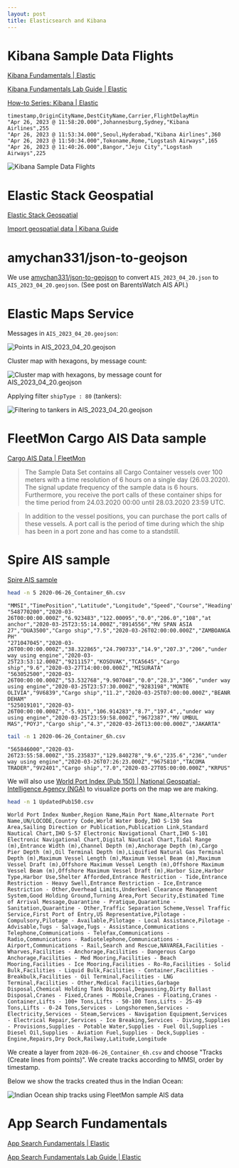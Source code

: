 ```yaml
---
layout: post
title: Elasticsearch and Kibana
---
```


# Kibana Sample Data Flights

[Kibana Fundamentals \| Elastic](https://learn.elastic.co/)

[Kibana Fundamentals Lab Guide \| Elastic](https://www.elastic.co/pdf/kibana-fundamentals-additional-resources.pdf)

[How-to Series: Kibana \| Elastic](https://www.elastic.co/videos/training-how-to-series-stack)

```csv
timestamp,OriginCityName,DestCityName,Carrier,FlightDelayMin
"Apr 26, 2023 @ 11:58:20.000",Johannesburg,Sydney,"Kibana Airlines",255
"Apr 26, 2023 @ 11:53:34.000",Seoul,Hyderabad,"Kibana Airlines",360
"Apr 26, 2023 @ 11:50:34.000",Tokoname,Rome,"Logstash Airways",165
"Apr 26, 2023 @ 11:40:26.000",Bangor,"Jeju City","Logstash Airways",225
```

![Kibana Sample Data Flights](/images/Elastic/Kibana_Sample_Data_Flights.jpeg)

# Elastic Stack Geospatial

[Elastic Stack Geospatial](https://www.elastic.co/geospatial)

[Import geospatial data \| Kibana Guide](https://www.elastic.co/guide/en/kibana/current/import-geospatial-data.html)

# amychan331/json-to-geojson

We use [amychan331/json-to-geojson](https://github.com/amychan331/json-to-geojson) to convert `AIS_2023_04_20.json` to
`AIS_2023_04_20.geojson`. (See post on BarentsWatch AIS API.)

# Elastic Maps Service

Messages in `AIS_2023_04_20.geojson`:

![Points in AIS_2023_04_20.geojson](/images/Elastic/AIS_2023_04_20.jpeg)

Cluster map with hexagons, by message count:

![Cluster map with hexagons, by message count for AIS_2023_04_20.geojson](/images/Elastic/AIS_2023_04_20_cluster_hexagon.jpeg)

Applying filter `shipType : 80` (tankers):

![Filtering to tankers in AIS_2023_04_20.geojson](/images/Elastic/shipType_80.jpeg)

# FleetMon Cargo AIS Data sample

[Cargo AIS Data \| FleetMon](https://www.fleetmon.com/services/ais-data-shop/cargo/)

> The Sample Data Set contains all Cargo Container vessels over 100 meters with a time resolution of 6 hours on a single day (26.03.2020). The signal update frequency of the sample data is 6 hours. Furthermore, you receive the port calls of these container ships for the time period from 24.03.2020 00:00 until 28.03.2020 23:59 UTC.

> In addition to the vessel positions, you can purchase the port calls of these vessels. A port call is the period of time during which the ship has been in a port zone and has come to a standstill.

# Spire AIS sample

[Spire AIS sample](https://spire.com/maritime/get-started/)

```bash
head -n 5 2020-06-26_Container_6h.csv
```

```csv
"MMSI","TimePosition","Latitude","Longitude","Speed","Course","Heading","NavStatus","TimeVoyage","IMO","Name","Callsign","VesselType","Draught","TimeETA","Destination"
"548770200","2020-03-26T00:00:00.000Z","6.923483","122.00095","0.0","206.0","108","at anchor","2020-03-25T23:55:14.000Z","8914556","MV SPAN ASIA 27","DUA3500","Cargo ship","7.5","2020-03-26T02:00:00.000Z","ZAMBOANGA PH"
"271047045","2020-03-26T00:00:00.000Z","38.322865","24.790733","14.9","207.3","206","under way using engine","2020-03-25T23:53:12.000Z","9211157","KOSOVAK","TCA5645","Cargo ship","9.6","2020-03-27T14:00:00.000Z","MISURATA"
"563052500","2020-03-26T00:00:00.000Z","53.532768","9.907048","0.0","28.3","306","under way using engine","2020-03-25T23:57:30.000Z","9283198","MONTE OLIVIA","9V6839","Cargo ship","11.2","2020-03-25T07:00:00.000Z","BEANR DEHAM"
"525019101","2020-03-26T00:00:00.000Z","-5.931","106.914283","8.7","197.4",,"under way using engine","2020-03-25T23:59:58.000Z","9672387","MV UMBUL MAS","POYJ","Cargo ship","4.3","2020-03-26T13:00:00.000Z","JAKARTA"
```

```bash
tail -n 1 2020-06-26_Container_6h.csv
```

```csv
"565846000","2020-03-26T23:55:58.000Z","35.235837","129.840278","9.6","235.6","236","under way using engine","2020-03-26T07:26:23.000Z","9675810","TACOMA TRADER","9V2401","Cargo ship","7.0","2020-03-27T05:00:00.000Z","KRPUS"
```

We will also use [World Port Index (Pub 150) \| National Geospatial-Intelligence Agency (NGA)](https://msi.nga.mil/Publications/WPI)
to visualize ports on the map we are making.

```bash
head -n 1 UpdatedPub150.csv
```

```
World Port Index Number,Region Name,Main Port Name,Alternate Port Name,UN/LOCODE,Country Code,World Water Body,IHO S-130 Sea Area,Sailing Direction or Publication,Publication Link,Standard Nautical Chart,IHO S-57 Electronic Navigational Chart,IHO S-101 Electronic Navigational Chart,Digital Nautical Chart,Tidal Range (m),Entrance Width (m),Channel Depth (m),Anchorage Depth (m),Cargo Pier Depth (m),Oil Terminal Depth (m),Liquified Natural Gas Terminal Depth (m),Maximum Vessel Length (m),Maximum Vessel Beam (m),Maximum Vessel Draft (m),Offshore Maximum Vessel Length (m),Offshore Maximum Vessel Beam (m),Offshore Maximum Vessel Draft (m),Harbor Size,Harbor Type,Harbor Use,Shelter Afforded,Entrance Restriction - Tide,Entrance Restriction - Heavy Swell,Entrance Restriction - Ice,Entrance Restriction - Other,Overhead Limits,Underkeel Clearance Management System,Good Holding Ground,Turning Area,Port Security,Estimated Time of Arrival Message,Quarantine - Pratique,Quarantine - Sanitation,Quarantine - Other,Traffic Separation Scheme,Vessel Traffic Service,First Port of Entry,US Representative,Pilotage - Compulsory,Pilotage - Available,Pilotage - Local Assistance,Pilotage - Advisable,Tugs - Salvage,Tugs - Assistance,Communications - Telephone,Communications - Telefax,Communications - Radio,Communications - Radiotelephone,Communications - Airport,Communications - Rail,Search and Rescue,NAVAREA,Facilities - Wharves,Facilities - Anchorage,Facilities - Dangerous Cargo Anchorage,Facilities - Med Mooring,Facilities - Beach Mooring,Facilities - Ice Mooring,Facilities - Ro-Ro,Facilities - Solid Bulk,Facilities - Liquid Bulk,Facilities - Container,Facilities - Breakbulk,Facilities - Oil Terminal,Facilities - LNG Terminal,Facilities - Other,Medical Facilities,Garbage Disposal,Chemical Holding Tank Disposal,Degaussing,Dirty Ballast Disposal,Cranes - Fixed,Cranes - Mobile,Cranes - Floating,Cranes - Container,Lifts - 100+ Tons,Lifts - 50-100 Tons,Lifts - 25-49 Tons,Lifts - 0-24 Tons,Services - Longshoremen,Services - Electricity,Services - Steam,Services - Navigation Equipment,Services - Electrical Repair,Services - Ice Breaking,Services - Diving,Supplies - Provisions,Supplies - Potable Water,Supplies - Fuel Oil,Supplies - Diesel Oil,Supplies - Aviation Fuel,Supplies - Deck,Supplies - Engine,Repairs,Dry Dock,Railway,Latitude,Longitude
```

We create a layer from `2020-06-26_Container_6h.csv` and choose "Tracks (Create lines from points)". We create tracks according to
MMSI, order by timestamp.

Below we show the tracks created thus in the Indian Ocean:

![Indian Ocean ship tracks using FleetMon sample AIS data](/images/Elastic/FleetMon_sample_data_tracks.jpeg)

# App Search Fundamentals

[App Search Fundamentals \| Elastic](https://learn.elastic.co/)

[App Search Fundamentals Lab Guide \| Elastic](https://www.elastic.co/pdf/app-search-fundamentals-additional-resources.pdf)

